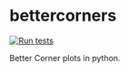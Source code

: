 # bettercorners
[![Run tests](https://github.com/RhysAlfShaw/betterplots/actions/workflows/pytest.yml/badge.svg)](https://github.com/RhysAlfShaw/betterplots/actions/workflows/pytest.yml)

Better Corner plots in python.

